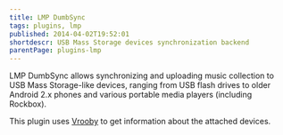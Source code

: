 ```yaml
---
title: LMP DumbSync
tags: plugins, lmp
published: 2014-04-02T19:52:01
shortdescr: USB Mass Storage devices synchronization backend
parentPage: plugins-lmp
---
```


LMP DumbSync allows synchronizing and uploading music collection to
USB Mass Storage-like devices, ranging from USB flash drives to older
Android 2.x phones and various portable media players (including Rockbox).

This plugin uses [Vrooby](/plugins-vrooby) to get information about
the attached devices.
